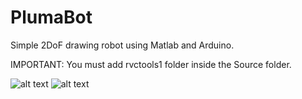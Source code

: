 # PlumaBot
 Simple 2DoF drawing robot using Matlab and Arduino.

IMPORTANT: You must add rvctools1 folder inside the Source folder.

![alt text](https://github.com/SergioLavao/PlumaBot/blob/main/Images/Logo.png?raw=true)
![alt text](https://github.com/SergioLavao/PlumaBot/blob/main/Images/WhatsApp-Video-2022-05-17-at-13.20.44.gif?raw=true)

